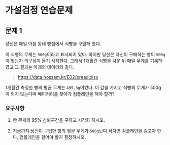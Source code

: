 # 가설검정 연습문제

## 문제 1

당신은 매일 아침 동네 빵집에서 식빵을 구입해 왔다.

이 식빵의 무게는 `500g`이라고 표시되어 있다. 하지만 당신은 자신이 구매하는 빵이 `500g`이 맞는지 의구심이 들기 시작한다. 그래서 1개월간 식빵을 사운 뒤 매일 무게를 기록하였고 그 결과는 아래의 데이터와 같다.

> https://data.hossam.kr/E02/bread.xlsx

1개월간 측정한 빵의 평균 무게는 `495.3g`이었다. 이 값을 가지고 식빵의 무게가 500g이 되지 않는다며 베이커리를 찾아가 컴플레인을 해야 할까?

### 요구사항

1. 빵 무게의 95% 신뢰구간을 구하고 시각화 하시오.

2. 지금까지 당신이 구입한 빵의 평균 무게가 `500g`보다 작다면 컴플레인을 걸고자 한다. 컴플레인을 걸어야 할지 결정하시오.